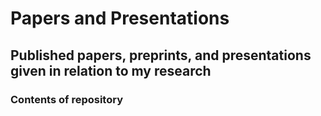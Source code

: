 # Papers and Presentations
## Published papers, preprints, and presentations given in relation to my research
### Contents of repository



